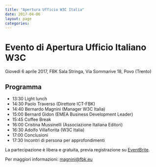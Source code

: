 ```yaml
---
title: "Apertura Ufficio W3C Italia"
date: 2017-04-06
layout: page
categories: 
---
```

# Evento di Apertura Ufficio Italiano W3C

Gioved&igrave; 6 aprile 2017, FBK Sala Stringa, Via Sommarive 18, Povo (Trento)

## Programma

* 13:30 Light lunch
* 14:30 Paolo Traverso (Direttore ICT-FBK)
* 14:40 Bernardo Magnini (Manager W3C Italia)
* 15:00 Bernard Gidon (EMEA Business Development Leader)
* 15:45 Coffee Break
* 16:00 Cristina Mussinelli (Associazione Italiana Editori)
* 16:30 Adolfo Villafiorita (W3C Italia)
* 17:00 Conclusioni
* 17:30 Incontri di persona per approfondimenti

La partecipazione &egrave; libera e gratuita, previa registrazione
su
[EventBrite](https://www.eventbrite.co.uk/e/registrazione-evento-lancio-fbk-referente-italiano-per-il-world-wide-web-consortium-33082015198).

Per maggiori informazioni: [magnini@fbk.eu](mailto:magnini@fbk.eu)


